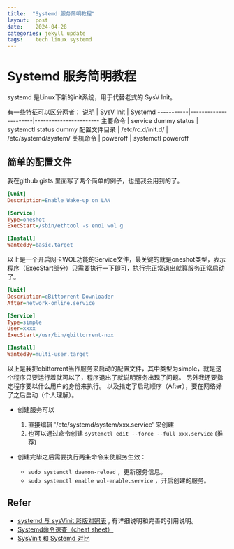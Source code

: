 ```yaml
---
title:  "Systemd 服务简明教程"
layout:  post
date:    2024-04-28
categories: jekyll update
tags:    tech linux systemd
---
```


# Systemd 服务简明教程

systemd 是Linux下新的init系统，用于代替老式的 SysV Init。

有一些特征可以区分两者：
说明         | SysV Init            | Systemd
-----------|----------------------|-----------------------
主要命令     | service dummy status | systemctl status dummy
配置文件目录 | /etc/rc.d/init.d/    | /etc/systemd/system/
关机命令     | poweroff             | systemctl poweroff


## 简单的配置文件

我在github gists 里面写了两个简单的例子，也是我会用到的了。

```ini
[Unit]
Description=Enable Wake-up on LAN

[Service]
Type=oneshot
ExecStart=/sbin/ethtool -s eno1 wol g

[Install]
WantedBy=basic.target
```

以上是一个开启网卡WOL功能的Service文件，最关键的就是oneshot类型，表示程序（ExecStart部分）只需要执行一下即可，执行完正常退出就算服务正常启动了。


```ini
[Unit]
Description=qBittorrent Downloader
After=network-online.service

[Service]
Type=simple
User=xxxx
ExecStart=/usr/bin/qbittorrent-nox

[Install]
WantedBy=multi-user.target
```

以上是我把qbittorrent当作服务来启动的配置文件，其中类型为simple，就是这个程序只要运行着就可以了，程序退出了就说明服务出现了问题。
另外我还要指定程序要以什么用户的身份来执行。 以及指定了启动顺序（After），要在网络好了之后启动（个人理解）。

- 创建服务可以
   1. 直接编辑 '/etc/systemd/system/xxx.service' 来创建
   1. 也可以通过命令创建 `systemctl edit --force --full xxx.service` (推荐)

- 创建完毕之后需要执行两条命令来使服务生效：
   - `sudo systemctl daemon-reload` ，更新服务信息。
   - `sudo systemctl enable wol-enable.service` ，开启创建的服务。

## Refer

- [systemd 与 sysVinit 彩版对照表](https://linux.cn/article-3794-1.html) , 有详细说明和完善的引用说明。
- [Systemd命令速查（cheat sheet）](https://www.linuxtrainingacademy.com/systemd-cheat-sheet/)
- [SysVinit 和 Systemd 对比](http://www.linuxcoming.com/blog/2019/03/18/sysvinit_vs_systemd.html)